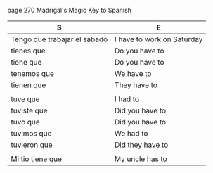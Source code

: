 
page 270
Madrigal's Magic Key to Spanish

|       S       |       E       |
| ------------- | ------------- |
| Tengo que trabajar el sabado   |  I have to work on Saturday |
| tienes que          | Do you have to |
| tiene que           | Do you have to |
| tenemos que         | We have to |
| tienen que          | They have to |
|                     |              |
| tuve que            | I had to |
| tuviste que         | Did you have to |
| tuvo que            | Did you have to |
| tuvimos que         | We had to |
| tuvieron que        | Did they have to |
|                     |                 |
| Mi tio tiene que    | My uncle has to |
